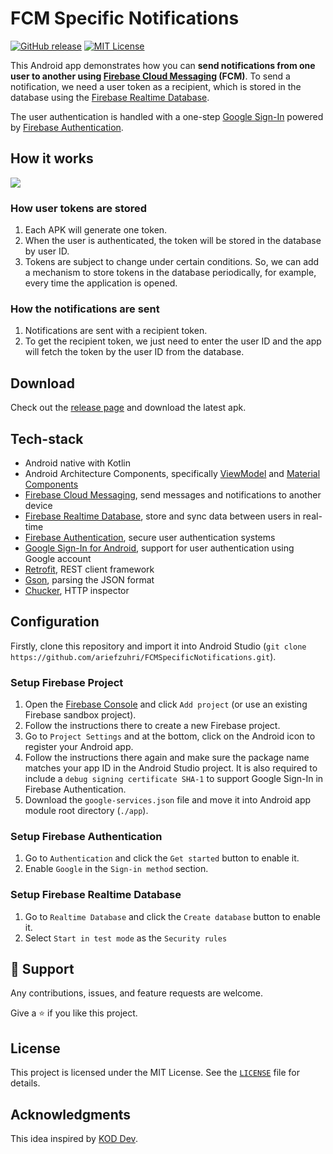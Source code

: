 # FCM Specific Notifications

[![GitHub release][release-shield]][release-url]
[![MIT License][license-shield]][license-url]

This Android app demonstrates how you can **send notifications from one user to another using [Firebase Cloud Messaging](https://firebase.google.com/docs/cloud-messaging) (FCM)**. To send a notification, we need a user token as a recipient, which is stored in the database using the [Firebase Realtime Database](https://firebase.google.com/docs/database).

The user authentication is handled with a one-step [Google Sign-In](https://firebase.google.com/docs/auth/android/google-signin) powered by [Firebase Authentication](https://firebase.google.com/docs/auth).

## How it works
<a><img src="https://i.imgur.com/2HCvELE.png"/></a>

### How user tokens are stored
1. Each APK will generate one token.
2. When the user is authenticated, the token will be stored in the database by user ID.
3. Tokens are subject to change under certain conditions. So, we can add a mechanism to store tokens in the database periodically, for example, every time the application is opened.

### How the notifications are sent
1. Notifications are sent with a recipient token.
2. To get the recipient token, we just need to enter the user ID and the app will fetch the token by the user ID from the database.

## Download
Check out the [release page](https://github.com/ariefzuhri/FCMSpecificNotifications/releases) and download the latest apk.

## Tech-stack
- Android native with Kotlin
- Android Architecture Components, specifically [ViewModel](https://developer.android.com/topic/libraries/architecture/viewmodel) and [Material Components](https://material.io/develop/android)
- [Firebase Cloud Messaging](https://github.com/firebase/firebase-android-sdk), send messages and notifications to another device
- [Firebase Realtime Database](https://github.com/firebase/firebase-android-sdk), store and sync data between users in real-time
- [Firebase Authentication](https://github.com/firebase/firebase-android-sdk), secure user authentication systems
- [Google Sign-In for Android](https://developers.google.com/identity/sign-in/android), support for user authentication using Google account
- [Retrofit](https://github.com/square/retrofit), REST client framework
- [Gson](https://github.com/google/gson), parsing the JSON format
- [Chucker](https://github.com/ChuckerTeam/chucker), HTTP inspector

## Configuration
Firstly, clone this repository and import it into Android Studio (`git clone https://github.com/ariefzuhri/FCMSpecificNotifications.git`).

### Setup Firebase Project
1. Open the [Firebase Console](https://console.firebase.google.com/) and click `Add project` (or use an existing Firebase sandbox project).
2. Follow the instructions there to create a new Firebase project.
3. Go to `Project Settings` and at the bottom, click on the Android icon to register your Android app.
4. Follow the instructions there again and make sure the package name matches your app ID in the Android Studio project. It is also required to include a `debug signing certificate SHA-1` to support Google Sign-In in Firebase Authentication.
6. Download the `google-services.json` file and move it into Android app module root directory (`./app`).

### Setup Firebase Authentication
1. Go to `Authentication` and click the `Get started` button to enable it.
2. Enable `Google` in the `Sign-in method` section.

### Setup Firebase Realtime Database
1. Go to `Realtime Database` and click the `Create database` button to enable it.
2. Select `Start in test mode` as the `Security rules`

## 🤝 Support
Any contributions, issues, and feature requests are welcome.

Give a ⭐️ if you like this project.

## License
This project is licensed under the MIT License. See the [`LICENSE`](https://github.com/ariefzuhri/FCMSpecificNotifications/blob/master/LICENSE) file for details.

## Acknowledgments
This idea inspired by [KOD Dev](https://www.youtube.com/playlist?list=PLzLFqCABnRQftQQETzoVMuteXzNiXmnj8).

[release-shield]: https://img.shields.io/github/v/release/ariefzuhri/FCMSpecificNotifications?include_prereleases&style=for-the-badge
[release-url]: https://github.com/ariefzuhri/FCMSpecificNotifications/releases
[license-shield]: https://img.shields.io/github/license/ariefzuhri/FCMSpecificNotifications?style=for-the-badge
[license-url]: https://github.com/ariefzuhri/FCMSpecificNotifications/blob/master/LICENSE
